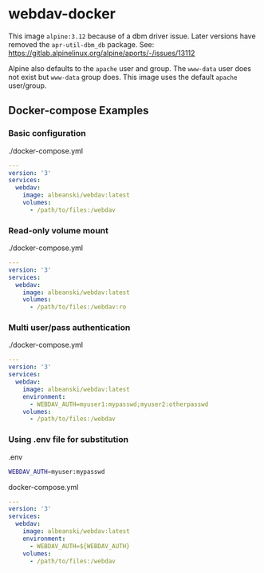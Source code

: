# webdav-docker
This image `alpine:3.12` because of a dbm driver issue. Later versions have removed the
`apr-util-dbm_db` package. See: https://gitlab.alpinelinux.org/alpine/aports/-/issues/13112


Alpine also defaults to the `apache` user and group. The `www-data` user does not exist but
`www-data` group does. This image uses the default `apache` user/group.


## Docker-compose Examples
### Basic configuration
./docker-compose.yml
```yaml
---
version: '3'
services:
  webdav:
    image: albeanski/webdav:latest
    volumes:
      - /path/to/files:/webdav
```

### Read-only volume mount
./docker-compose.yml
```yaml
---
version: '3'
services:
  webdav:
    image: albeanski/webdav:latest
    volumes:
      - /path/to/files:/webdav:ro
```

### Multi user/pass authentication
./docker-compose.yml
```yaml
---
version: '3' 
services:
  webdav:
    image: albeanski/webdav:latest
    environment:
      - WEBDAV_AUTH=myuser1:mypasswd;myuser2:otherpasswd
    volumes:
      - /path/to/files:/webdav
```

### Using .env file for substitution

.env 
```bash
WEBDAV_AUTH=myuser:mypasswd
```

docker-compose.yml
```yaml
---
version: '3'
services:
  webdav:
    image: albeanski/webdav:latest
    environment:
      - WEBDAV_AUTH=${WEBDAV_AUTH}
    volumes:
      - /path/to/files:/webdav
```
